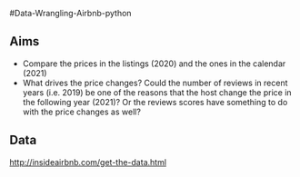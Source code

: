 #Data-Wrangling-Airbnb-python
## Aims
-	Compare the prices in the listings (2020) and the ones in the calendar (2021) 
-	What drives the price changes? Could the number of reviews in recent years (i.e. 2019) be one of the reasons that the host change the price in the following year (2021)? Or the reviews scores have something to do with the price changes as well? 

## Data
http://insideairbnb.com/get-the-data.html
